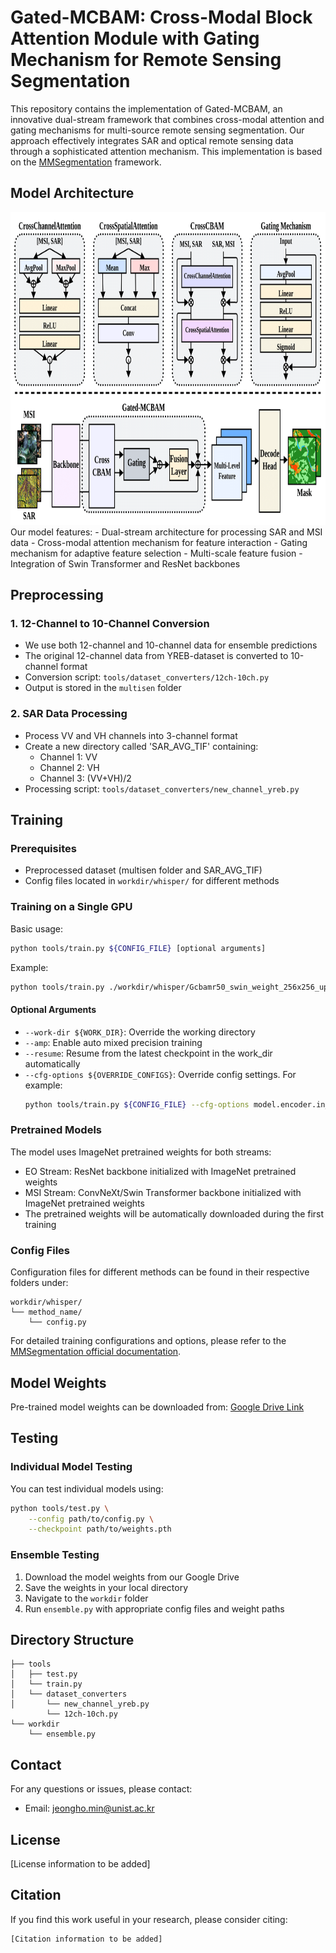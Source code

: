 # Gated-MCBAM: Cross-Modal Block Attention Module with Gating Mechanism for Remote Sensing Segmentation

This repository contains the implementation of Gated-MCBAM, an innovative dual-stream framework that combines cross-modal attention and gating mechanisms for multi-source remote sensing segmentation. Our approach effectively integrates SAR and optical remote sensing data through a sophisticated attention mechanism. This implementation is based on the [MMSegmentation](https://github.com/open-mmlab/mmsegmentation) framework.


## Model Architecture
<div align="center">
  <img src="overview_v4-1.png" width="900" height="500"/>
</div>
Our model features:
- Dual-stream architecture for processing SAR and MSI data
- Cross-modal attention mechanism for feature interaction
- Gating mechanism for adaptive feature selection
- Multi-scale feature fusion
- Integration of Swin Transformer and ResNet backbones

## Preprocessing

### 1. 12-Channel to 10-Channel Conversion
- We use both 12-channel and 10-channel data for ensemble predictions
- The original 12-channel data from YREB-dataset is converted to 10-channel format
- Conversion script: `tools/dataset_converters/12ch-10ch.py`
- Output is stored in the `multisen` folder

### 2. SAR Data Processing
- Process VV and VH channels into 3-channel format
- Create a new directory called 'SAR_AVG_TIF' containing:
  - Channel 1: VV
  - Channel 2: VH
  - Channel 3: (VV+VH)/2
- Processing script: `tools/dataset_converters/new_channel_yreb.py`

## Training

### Prerequisites
- Preprocessed dataset (multisen folder and SAR_AVG_TIF)
- Config files located in `workdir/whisper/` for different methods

### Training on a Single GPU

Basic usage:
```bash
python tools/train.py ${CONFIG_FILE} [optional arguments]
```

Example:
```bash
python tools/train.py ./workdir/whisper/Gcbamr50_swin_weight_256x256_upernet_last_v3/config.py
```

#### Optional Arguments
- `--work-dir ${WORK_DIR}`: Override the working directory
- `--amp`: Enable auto mixed precision training
- `--resume`: Resume from the latest checkpoint in the work_dir automatically
- `--cfg-options ${OVERRIDE_CONFIGS}`: Override config settings. For example:
  ```bash
  python tools/train.py ${CONFIG_FILE} --cfg-options model.encoder.in_channels=6
  ```
### Pretrained Models
The model uses ImageNet pretrained weights for both streams:
- EO Stream: ResNet backbone initialized with ImageNet pretrained weights
- MSI Stream: ConvNeXt/Swin Transformer backbone initialized with ImageNet pretrained weights
- The pretrained weights will be automatically downloaded during the first training

### Config Files
Configuration files for different methods can be found in their respective folders under:
```
workdir/whisper/
└── method_name/
    └── config.py
```

For detailed training configurations and options, please refer to the [MMSegmentation official documentation](https://mmsegmentation.readthedocs.io/).

## Model Weights

Pre-trained model weights can be downloaded from:
[Google Drive Link](https://drive.google.com/file/d/1fKRVMwmWSFI2TxDi-9z8e1bGPigLlm-7/view?usp=drive_link)

## Testing

### Individual Model Testing
You can test individual models using:
```bash
python tools/test.py \
    --config path/to/config.py \
    --checkpoint path/to/weights.pth
```

### Ensemble Testing
1. Download the model weights from our Google Drive
2. Save the weights in your local directory
3. Navigate to the `workdir` folder
4. Run `ensemble.py` with appropriate config files and weight paths


## Directory Structure
```
├── tools
│   ├── test.py
│   └── train.py
│   └── dataset_converters
│       └── new_channel_yreb.py
        └── 12ch-10ch.py
└── workdir
    └── ensemble.py
```




## Contact

For any questions or issues, please contact:
- Email: jeongho.min@unist.ac.kr

## License

[License information to be added]

## Citation

If you find this work useful in your research, please consider citing:
```
[Citation information to be added]
```

